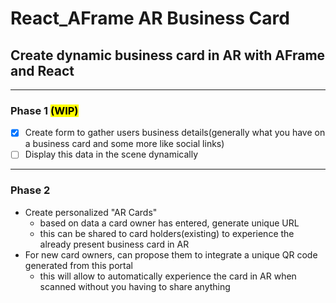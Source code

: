 # React_AFrame AR Business Card 
## Create dynamic business card in AR with AFrame and React
---
### Phase 1 <mark>(WIP)</mark>
-   [x] Create form to gather users business details(generally what you have on a business card and some more like social links)
-   [ ] Display this data in the scene dynamically
---
### Phase 2
- Create personalized "AR Cards" 
    * based on data a card owner has entered, generate unique URL 
    * this can be shared to card holders(existing) to experience the already present business card in AR
- For new card owners, can propose them to integrate a unique QR code generated from this portal
    * this will allow to automatically experience the card in AR when scanned without you having to share anything
